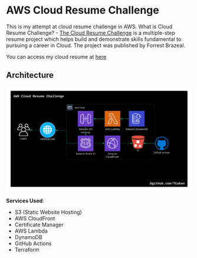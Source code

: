 # AWS Cloud Resume Challenge

This is my attempt at cloud resume challenge in AWS.
What is Cloud Resume Challenge? - [The Cloud Resume Challenge](https://cloudresumechallenge.dev/) is a multiple-step resume project which helps build and demonstrate skills fundamental to pursuing a career in Cloud. The project was published by Forrest Brazeal.

You can access my cloud resume at [here](https://cakentan.net)

## Architecture

![Architecture Diagram](img/AWS-Cloud-Resume-Challenge.png)

**Services Used**:

- S3 (Static Website Hosting)
- AWS CloudFront
- Certificate Manager
- AWS Lambda
- DynamoDB
- GitHub Actions
- Terraform

